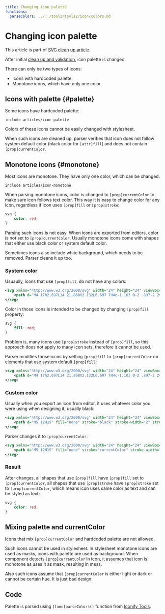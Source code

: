 ```yaml
title: Changing icon palette
functions:
  parseColors: ../../tools/tools2/icon/colors.md
```

# Changing icon palette

This article is part of [SVG clean up article](./index.md).

After initial [clean up and validation](./cleanup.md), icon palette is changed.

There can only be two types of icons:

- Icons with hardcoded palette.
- Monotone icons, which have only one color.

## Icons with palette {#palette}

Some icons have hardcoded palette:

`include articles/icon-palette`

Colors of these icons cannot be easily changed with stylesheet.

When such icons are cleaned up, parser verifies that icon does not follow system default color (black color for `[attr]fill`) and does not contain `[prop]currentColor`.

## Monotone icons {#monotone}

Most icons are monotone. They have only one color, which can be changed.

`include articles/icon-monotone`

When parsing monotone icons, color is changed to `[prop]currentColor` to make sure icon follows text color. This way it is easy to change color for any icon, regardless if icon uses `[prop]fill` or `[prop]stroke`:

```css
svg {
	color: red;
}
```

Parsing such icons is not easy. When icons are exported from editors, color is not set to `[prop]currentColor`. Usually monotone icons come with shapes that either use black color or system default color.

Sometimes icons also include white background, which needs to be removed. Parser cleans it up too.

### System color

Usuaully, icons that use `[prop]fill`, do not have any colors:

```xml
<svg xmlns="http://www.w3.org/2000/svg" width="24" height="24" viewBox="0 0 24 24">
    <path d="M4 17h2.697L14 21.868V2.132L6.697 7H4c-1.103 0-2 .897-2 2v6c0 1.103.897 2 2 2z"/>
</svg>
```

Color in those icons is intended to be changed by changing `[prop]fill` property:

```css
svg {
	fill: red;
}
```

Problem is, many icons use `[prop]stroke` instead of `[prop]fill`, so this approach does not apply to many icon sets, therefore it cannot be used.

Parser modifies those icons by setting `[prop]fill` to `[prop]currentColor` on elements that use system default `[prop]fill`:

```xml
<svg xmlns="http://www.w3.org/2000/svg" width="24" height="24" viewBox="0 0 24 24">
    <path d="M4 17h2.697L14 21.868V2.132L6.697 7H4c-1.103 0-2 .897-2 2v6c0 1.103.897 2 2 2z" fill="currentColor"/>
</svg>
```

### Custom color

Usually when you export an icon from editor, it uses whatever color you were using when designing it, usually black:

```xml
<svg xmlns="http://www.w3.org/2000/svg" width="24" height="24" viewBox="0 0 24 24">
    <path d="M5 12H19" fill="none" stroke="black" stroke-width="2" stroke-linecap="round"/>
</svg>
```

Parser changes it to `[prop]currentColor`:

```xml
<svg xmlns="http://www.w3.org/2000/svg" width="24" height="24" viewBox="0 0 24 24">
    <path d="M5 12H19" fill="none" stroke="currentColor" stroke-width="2" stroke-linecap="round"/>
</svg>
```

### Result

After changes, all shapes that use `[prop]fill` have `[prop]fill` set to `[prop]currentColor`, all shapes that use `[prop]stroke` have `[prop]stroke` set to `[prop]currentColor`, which means icon uses same color as text and can be styled as text:

```css
svg {
	color: red;
}
```

## Mixing palette and currentColor

Icons that mix `[prop]currentColor` and hardcoded palette are not allowed.

Such icons cannot be used in stylesheet. In stylesheet monotone icons are used as masks, icons with palette are used as background. When component detects `[prop]currentColor` in icon, it assumes that icon is monotone as uses it as mask, resulting in mess.

Also such icons assume that `[prop]currentColor` is either light or dark or cannot be certain hue. It is just bad design.

## Code

Palette is parsed using `[func]parseColors()` function from [Iconify Tools](../../tools/tools2/index.md).
